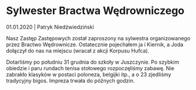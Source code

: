 # Sylwester Bractwa Wędrowniczego

01.01.2020 | Patryk Niedźwiedziński

Nasz Zastęp Zastępowych został zaproszony na sylwestra organizowanego przez
Bractwo Wędrownicze. Ostatecznie pojechałem ja i Kiernik, a Joda dołączył do nas
na miejscu (wracał z akcji Korpusu Hufca).

Dotarliśmy po południu 31 grudnia do szkoły w Juszczynie. Po szybkim obiedzie i
paru rundach tenisa stołowego rozpoczęliśmy zabawę. Nie zabrakło klasyków w
postaci poloneza, belgijki itp., a o 23 zjedliśmy tradycyjny bigos. Impreza
trwała do późnych godzin.
